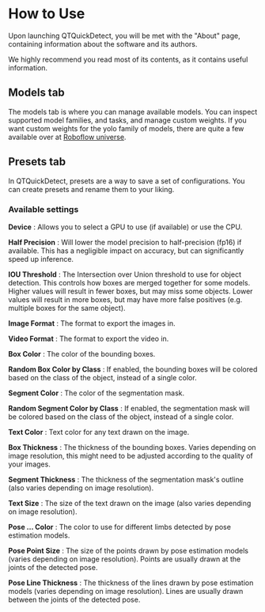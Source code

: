 # How to Use

Upon launching QTQuickDetect, you will be met with the "About" page, containing information about the software and its authors.

We highly recommend you read most of its contents, as it contains useful information.

## Models tab

The models tab is where you can manage available models. You can inspect supported model families, and tasks, and manage custom weights.
If you want custom weights for the yolo family of models, there are quite a few available over at [Roboflow universe](https://universe.roboflow.com/).

## Presets tab

In QTQuickDetect, presets are a way to save a set of configurations. You can create presets and rename them to your liking.

### Available settings

**Device** : Allows you to select a GPU to use (if available) or use the CPU.

**Half Precision** : Will lower the model precision to half-precision (fp16) if available. This has a negligible impact on accuracy, but can significantly speed up inference.

**IOU Threshold** : The Intersection over Union threshold to use for object detection. This controls how boxes are merged together for some models. Higher values will result in fewer boxes, but may miss some objects. Lower values will result in more boxes, but may have more false positives (e.g. multiple boxes for the same object).

**Image Format** : The format to export the images in. 

**Video Format** : The format to export the video in.

**Box Color** : The color of the bounding boxes.

**Random Box Color by Class** : If enabled, the bounding boxes will be colored based on the class of the object, instead of a single color.

**Segment Color** : The color of the segmentation mask.

**Random Segment Color by Class** : If enabled, the segmentation mask will be colored based on the class of the object, instead of a single color.

**Text Color** : Text color for any text drawn on the image.

**Box Thickness** : The thickness of the bounding boxes. Varies depending on image resolution, this might need to be adjusted according to the quality of your images.

**Segment Thickness** : The thickness of the segmentation mask's outline (also varies depending on image resolution).

**Text Size** : The size of the text drawn on the image (also varies depending on image resolution).

**Pose ... Color** : The color to use for different limbs detected by pose estimation models.

**Pose Point Size** : The size of the points drawn by pose estimation models (varies depending on image resolution). Points are usually drawn at the joints of the detected pose.

**Pose Line Thickness** : The thickness of the lines drawn by pose estimation models (varies depending on image resolution). Lines are usually drawn between the joints of the detected pose.
